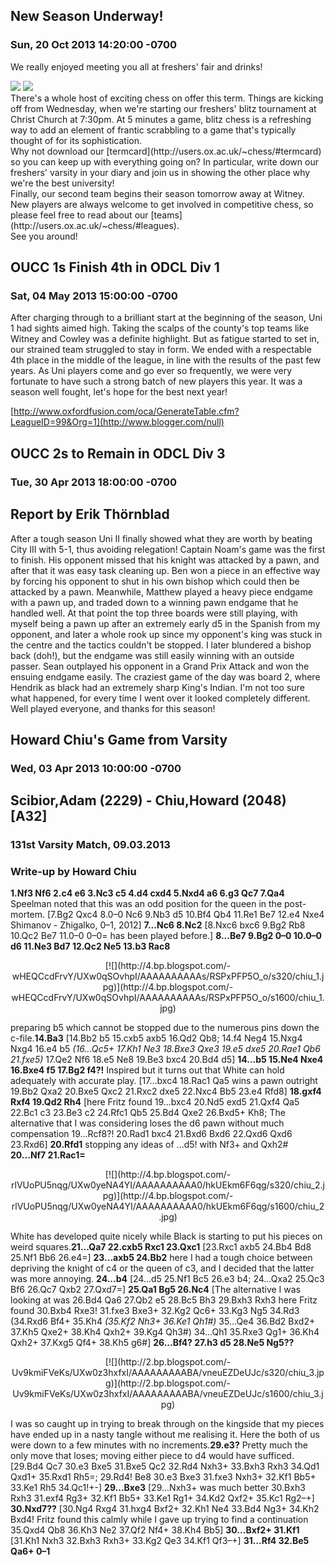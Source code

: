 ## New Season Underway!

### Sun, 20 Oct 2013 14:20:00 -0700

We really enjoyed meeting you all at freshers' fair and drinks!

<img src="http://4.bp.blogspot.com/-ydWq3u8nAJA/UmRFqt64KGI/AAAAAAAAACM/f5dVz681tKY/s320/chess_fair.jpg">
<img src="http://4.bp.blogspot.com/-ydWq3u8nAJA/UmRFqt64KGI/AAAAAAAAACM/f5dVz681tKY/s1600/chess_fair.jpg">

<div>There's a whole host of exciting chess on offer this term. Things are kicking off from Wednesday, when we're starting our freshers' blitz tournament at Christ Church at 7:30pm. At 5 minutes a game, blitz chess is a refreshing way to add an element of frantic scrabbling to a game that's typically thought of for its sophistication.</div>

<div>Why not download our [termcard](http://users.ox.ac.uk/~chess/#termcard) so you can keep up with everything going on? In particular, write down our freshers' varsity in your diary and join us in showing the other place why we're the best university!</div>

<div>Finally, our second team begins their season tomorrow away at Witney. New players are always welcome to get involved in competitive chess, so please feel free to read about our [teams](http://users.ox.ac.uk/~chess/#leagues).</div>

<div>See you around!</div>

</div>

<div class="article">

## OUCC 1s Finish 4th in ODCL Div 1

### Sat, 04 May 2013 15:00:00 -0700

After charging through to a brilliant start at the beginning of the season, Uni 1 had sights aimed high. Taking the scalps of the county's top teams like Witney and Cowley was a definite highlight. But as fatigue started to set in, our strained team struggled to stay in form. We ended with a respectable 4th place in the middle of the league, in line with the results of the past few years. As Uni players come and go ever so frequently, we were very fortunate to have such a strong batch of new players this year. It was a season well fought, let's hope for the best next year!  

[http://www.oxfordfusion.com/oca/GenerateTable.cfm?LeagueID=99&Org=1](http://www.blogger.com/null)</div>

<div class="article">

## OUCC 2s to Remain in ODCL Div 3

### Tue, 30 Apr 2013 18:00:00 -0700

## Report by Erik Thörnblad

After a tough season Uni II finally showed what they are worth by beating City III with 5-1, thus avoiding relegation! Captain Noam's game was the first to finish. His opponent missed that his knight was attacked by a pawn, and after that it was easy task cleaning up. Ben won a piece in an effective way by forcing his opponent to shut in his own bishop which could then be attacked by a pawn. Meanwhile, Matthew played a heavy piece endgame with a pawn up, and traded down to a winning pawn endgame that he handled well. At that point the top three boards were still playing, with myself being a pawn up after an extremely early d5 in the Spanish from my opponent, and later a whole rook up since my opponent's king was stuck in the centre and the tactics couldn't be stopped. I later blundered a bishop back (doh!), but the endgame was still easily winning with an outside passer. Sean outplayed his opponent in a Grand Prix Attack and won the ensuing endgame easily. The craziest game of the day was board 2, where Hendrik as black had an extremely sharp King's Indian. I'm not too sure what happened, for every time I went over it looked completely different. Well played everyone, and thanks for this season!</div>

<div class="article">

## Howard Chiu's Game from Varsity

### Wed, 03 Apr 2013 10:00:00 -0700

## Scibior,Adam (2229) - Chiu,Howard (2048) [A32]

### 131st Varsity Match, 09.03.2013

### Write-up by Howard Chiu

**1.Nf3 Nf6 2.c4 e6 3.Nc3 c5 4.d4 cxd4 5.Nxd4 a6 6.g3 Qc7 7.Qa4** Speelman noted that this was an odd position for the queen in the post-mortem. [7.Bg2 Qxc4 8.0–0 Nc6 9.Nb3 d5 10.Bf4 Qb4 11.Re1 Be7 12.e4 Nxe4 Shimanov - Zhigalko, 0–1, 2012] **7...Nc6 8.Nc2** [8.Nxc6 bxc6 9.Bg2 Rb8 10.Qc2 Be7 11.0–0 0–0= has been played before.] **8...Be7 9.Bg2 0–0 10.0–0 d6 11.Ne3 Bd7 12.Qc2 Ne5 13.b3 Rac8**  

<div style="clear:both;text-align:center">[![](http://4.bp.blogspot.com/-wHEQCcdFrvY/UXw0qSOvhpI/AAAAAAAAAAs/RSPxPFP5O_o/s320/chiu_1.jpg)](http://4.bp.blogspot.com/-wHEQCcdFrvY/UXw0qSOvhpI/AAAAAAAAAAs/RSPxPFP5O_o/s1600/chiu_1.jpg)</div>

preparing b5 which cannot be stopped due to the numerous pins down the c-file.**14.Ba3** [14.Bb2 b5 15.cxb5 axb5 16.Qd2 Qb8; 14.f4 Neg4 15.Nxg4 Nxg4 16.e4 b5 _(16...Qc5+ 17.Kh1 Ne3 18.Bxe3 Qxe3 19.e5 dxe5 20.Rae1 Qb6 21.fxe5)_ 17.Qe2 Nf6 18.e5 Ne8 19.Be3 bxc4 20.Bd4 d5] **14...b5 15.Ne4 Nxe4 16.Bxe4 f5 17.Bg2 f4?!** Inspired but it turns out that White can hold adequately with accurate play. [17...bxc4 18.Rac1 Qa5 wins a pawn outright 19.Bb2 Qxa2 20.Bxe5 Qxc2 21.Rxc2 dxe5 22.Nxc4 Bb5 23.e4 Rfd8] **18.gxf4 Rxf4 19.Qd2 Rh4** [here Fritz found 19...bxc4 20.Nd5 exd5 21.Qxf4 Qa5 22.Bc1 c3 23.Be3 c2 24.Rfc1 Qb5 25.Bd4 Qxe2 26.Bxd5+ Kh8; The alternative that I was considering loses the d6 pawn without much compensation 19...Rcf8?! 20.Rad1 bxc4 21.Bxd6 Bxd6 22.Qxd6 Qxd6 23.Rxd6] **20.Rfd1** stopping any ideas of ...d5! with Nf3+ and Qxh2# **20...Nf7 21.Rac1=**  

<div style="clear:both;text-align:center">[![](http://4.bp.blogspot.com/-rlVUoPU5nqg/UXw0yeNA4YI/AAAAAAAAAA0/hkUEkm6F6qg/s320/chiu_2.jpg)](http://4.bp.blogspot.com/-rlVUoPU5nqg/UXw0yeNA4YI/AAAAAAAAAA0/hkUEkm6F6qg/s1600/chiu_2.jpg)</div>

White has developed quite nicely while Black is starting to put his pieces on weird squares.**21...Qa7 22.cxb5 Rxc1 23.Qxc1** [23.Rxc1 axb5 24.Bb4 Bd8 25.Nf1 Bb6 26.e4=] **23...axb5 24.Bb2** here I had a tough choice between depriving the knight of c4 or the queen of c3, and I decided that the latter was more annoying. **24...b4** [24...d5 25.Nf1 Bc5 26.e3 b4; 24...Qxa2 25.Qc3 Bf6 26.Qc7 Qxb2 27.Qxd7=] **25.Qa1 Bg5 26.Nc4** [The alternative I was looking at was 26.Bd4 Qa6 27.Qb2 e5 28.Bc5 Bh3 29.Bxh3 Rxh3 here Fritz found 30.Bxb4 Rxe3! 31.fxe3 Bxe3+ 32.Kg2 Qc6+ 33.Kg3 Ng5 34.Rd3 (34.Rxd6 Bf4+ 35.Kh4 _(35.Kf2 Nh3+ 36.Ke1 Qh1#)_ 35...Qe4 36.Bd2 Bxd2+ 37.Kh5 Qxe2+ 38.Kh4 Qxh2+ 39.Kg4 Qh3#) 34...Qh1 35.Rxe3 Qg1+ 36.Kh4 Qxh2+ 37.Kxg5 Qf4+ 38.Kh5 g6#] **26...Bf4? 27.h3 d5 28.Ne5 Ng5??**  

<div style="clear:both;text-align:center">[![](http://2.bp.blogspot.com/-Uv9kmiFVeKs/UXw0z3hxfxI/AAAAAAAAABA/vneuEZDeUJc/s320/chiu_3.jpg)](http://2.bp.blogspot.com/-Uv9kmiFVeKs/UXw0z3hxfxI/AAAAAAAAABA/vneuEZDeUJc/s1600/chiu_3.jpg)</div>

I was so caught up in trying to break through on the kingside that my pieces have ended up in a nasty tangle without me realising it. Here the both of us were down to a few minutes with no increments.**29.e3?** Pretty much the only move that loses; moving either piece to d4 would have sufficed. [29.Bd4 Qc7 30.e3 Bxe5 31.Bxe5 Qc2 32.Rd4 Nxh3+ 33.Bxh3 Rxh3 34.Qd1 Qxd1+ 35.Rxd1 Rh5=; 29.Rd4! Be8 30.e3 Bxe3 31.fxe3 Nxh3+ 32.Kf1 Bb5+ 33.Ke1 Rh5 34.Qc1!+-] **29...Bxe3** [29...Nxh3+ was much better 30.Bxh3 Rxh3 31.exf4 Rg3+ 32.Kf1 Bb5+ 33.Ke1 Rg1+ 34.Kd2 Qxf2+ 35.Kc1 Rg2–+] **30.Nxd7??** [30.Ng4 Rxg4 31.hxg4 Bxf2+ 32.Kh1 Ne4 33.Bd4 Ng3+ 34.Kh2 Bxd4! Fritz found this calmly while I gave up trying to find a continuation 35.Qxd4 Qb8 36.Kh3 Ne2 37.Qf2 Nf4+ 38.Kh4 Bb5] **30...Bxf2+ 31.Kf1** [31.Kh1 Nxh3 32.Bxh3 Rxh3+ 33.Kg2 Qe3 34.Kf1 Qf3–+] **31...Rf4 32.Be5 Qa6+ 0–1**</div>